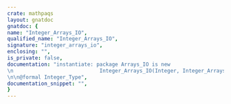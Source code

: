 ```yaml
---
crate: mathpaqs
layout: gnatdoc
gnatdoc: {
name: "Integer_Arrays_IO",
qualified_name: "Integer_Arrays_IO",
signature: "integer_arrays_io",
enclosing: "",
is_private: false,
documentation: "instantiate: package Arrays_IO is new\n                            Integer_Arrays_IO(Integer, Integer_Arrays);\n\n@formal Integer_Type",
documentation_snippet: "",
}
---
```

